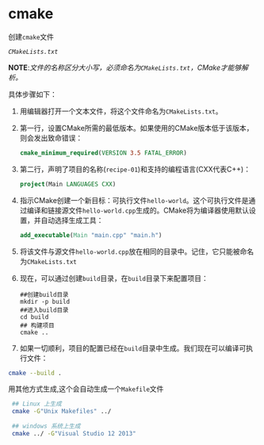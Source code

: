 # cmake

创建`cmake`文件

*`CMakeLists.txt`*

**NOTE**:*文件的名称区分大小写，必须命名为`CMakeLists.txt`，CMake才能够解析。*

具体步骤如下：

1. 用编辑器打开一个文本文件，将这个文件命名为`CMakeLists.txt`。

2. 第一行，设置CMake所需的最低版本。如果使用的CMake版本低于该版本，则会发出致命错误：

   ```cmake
   cmake_minimum_required(VERSION 3.5 FATAL_ERROR)
   ```

3. 第二行，声明了项目的名称(`recipe-01`)和支持的编程语言(CXX代表C++)：

   ```cmake
   project(Main LANGUAGES CXX)
   ```

4. 指示CMake创建一个新目标：可执行文件`hello-world`。这个可执行文件是通过编译和链接源文件`hello-world.cpp`生成的。CMake将为编译器使用默认设置，并自动选择生成工具：

   ```cmake
   add_executable(Main "main.cpp" "main.h")
   ```

5. 将该文件与源文件`hello-world.cpp`放在相同的目录中。记住，它只能被命名为`CMakeLists.txt`

6. 现在，可以通过创建`build`目录，在`build`目录下来配置项目：

   ```shell
   ##创建build目录
   mkdir -p build
   ##进入build目录
   cd build
   ## 构建项目
   cmake ..
   ```

7. 如果一切顺利，项目的配置已经在`build`目录中生成。我们现在可以编译可执行文件：

```sh
cmake --build .
```



用其他方式生成,这个会自动生成一个`Makefile`文件

```sh
 ## Linux 上生成
 cmake -G"Unix Makefiles" ../
 
 ## windows 系统上生成
 cmake ../ -G"Visual Studio 12 2013"
```

